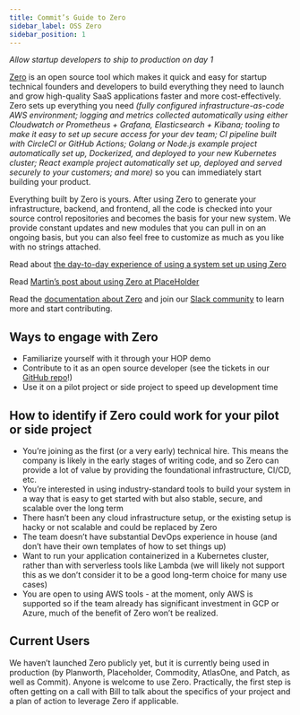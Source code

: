 ```yaml
---
title: Commit’s Guide to Zero
sidebar_label: OSS Zero
sidebar_position: 1
---
```


*Allow startup developers to ship to production on day 1*

[Zero](https://getzero.dev) is an open source tool which makes it quick and easy for startup technical founders and developers to build everything they need to launch and grow high-quality SaaS applications faster and more cost-effectively. Zero sets up everything you need *(fully configured infrastructure-as-code AWS environment; logging and metrics collected automatically using either Cloudwatch or Prometheus + Grafana, Elasticsearch + Kibana; tooling to make it easy to set up secure access for your dev team; CI pipeline built with CircleCI or GitHub Actions; Golang or Node.js example project automatically set up, Dockerized, and deployed to your new Kubernetes cluster; React example project automatically set up, deployed and served securely to your customers; and more)* so you can immediately start building your product.

Everything built by Zero is yours. After using Zero to generate your infrastructure, backend, and frontend, all the code is checked into your source control repositories and becomes the basis for your new system. We provide constant updates and new modules that you can pull in on an ongoing basis, but you can also feel free to customize as much as you like with no strings attached.

Read about [the day-to-day experience of using a system set up using Zero](https://github.com/commitdev/zero/blob/main/docs/real-world-usage.md)

Read [Martin’s post about using Zero at PlaceHolder](https://commit.dev/2021/08/31/starting-with-zero/)

Read the [documentation about Zero](https://getzero.dev/docs/zero/about/overview) and join our [Slack community](https://slack.getzero.dev/) to learn more and start contributing. 

## Ways to engage with Zero

- Familiarize yourself with it through your HOP demo
- Contribute to it as an open source developer (see the tickets in our [GitHub repo](https://github.com/commitdev/zero)!)
- Use it on a pilot project or side project to speed up development time

## How to identify if Zero could work for your pilot or side project
- You’re joining as the first (or a very early) technical hire. This means the company is likely in the early stages of writing code, and so Zero can provide a lot of value by providing the foundational infrastructure, CI/CD, etc.
- You’re interested in using industry-standard tools to build your system in a way that is easy to get started with but also stable, secure, and scalable over the long term
- There hasn’t been any cloud infrastructure setup, or the existing setup is hacky or not scalable and could be replaced by Zero
- The team doesn’t have substantial DevOps experience in house (and don’t have their own templates of how to set things up)
- Want to run your application containerized in a Kubernetes cluster, rather than with serverless tools like Lambda (we will likely not support this as we don’t consider it to be a good long-term choice for many use cases)
- You are open to using AWS tools - at the moment, only AWS is supported so if the team already has significant investment in GCP or Azure, much of the benefit of Zero won’t be realized.

## Current Users

We haven’t launched Zero publicly yet, but it is currently being used in production (by Planworth, Placeholder, Commodity, AtlasOne, and Patch, as well as Commit). Anyone is welcome to use Zero. Practically, the first step is often getting on a call with Bill to talk about the specifics of your project and a plan of action to leverage Zero if applicable.
